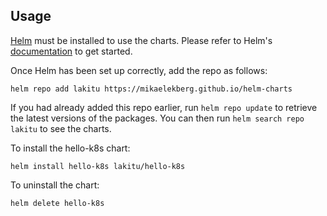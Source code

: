 ## Usage

[Helm](https://helm.sh) must be installed to use the charts.  Please refer to
Helm's [documentation](https://helm.sh/docs) to get started.

Once Helm has been set up correctly, add the repo as follows:

    helm repo add lakitu https://mikaelekberg.github.io/helm-charts

If you had already added this repo earlier, run `helm repo update` to retrieve
the latest versions of the packages.  You can then run `helm search repo
lakitu` to see the charts.

To install the hello-k8s chart:

    helm install hello-k8s lakitu/hello-k8s

To uninstall the chart:

    helm delete hello-k8s